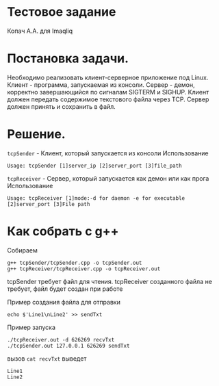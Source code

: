 # Тестовое задание
Копач А.А. для Imaqliq 

# Постановка задачи.
Необходимо реализовать клиент-серверное приложение под Linux. 
Клиент - программа, запускаемая из консоли. 
Сервер - демон, корректно завершающийся по сигналам SIGTERM и SIGHUP. 
Клиент должен передать содержимое текстового файла через TCP. 
Сервер должен принять и сохранить в файл.

# Решение.
`tcpSender` - Клиент, который запускается из консоли
Использование
```
Usage: tcpSender [1]server_ip [2]server_port [3]file_path
```

`tcpReceiver` - Сервер, который запускается как демон или как прога
Использование
```
Usage: tcpReceiver [1]mode:-d for daemon -e for executable [2]server_port [3]File path
```

# Как собрать с g++
Собираем
```
g++ tcpSender/tcpSender.cpp -o tcpSender.out
g++ tcpReceiver/tcpReceiver.cpp -o tcpReceiver.out
```

tcpSender требует файл для чтения.
tcpReceiver созданного файла не требует, файл будет создан при работе

Пример создания файла для отправки
```
echo $'Line1\nLine2' >> sendTxt
```

Пример запуска
```
./tcpReceiver.out -d 626269 recvTxt
./tcpSender.out 127.0.0.1 626269 sendTxt
```
вызов `cat recvTxt`
выведет 
```
Line1
Line2
```